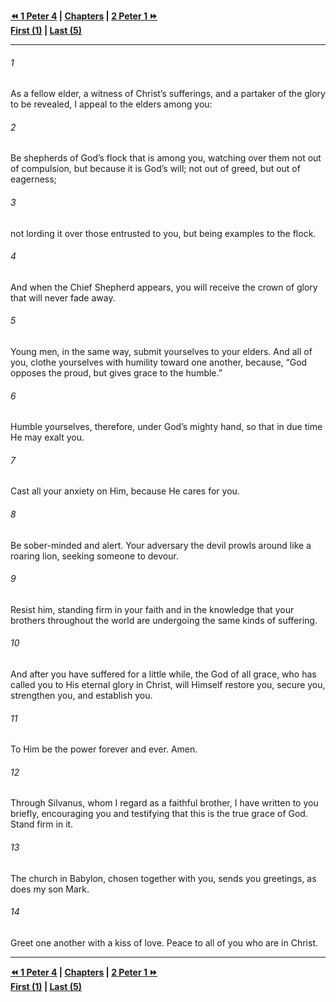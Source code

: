   
**[⏪ 1 Peter 4](./1%20Peter%204.md) | [Chapters](./_index.md) | [2 Peter 1 ⏩](../44.61%202%20Peter/2%20Peter%201.md)**  
**[First (1)](./1%20Peter%201.md) | [Last (5)](1%20Peter%205.md)**  
  
---  
  
###### 1  
As a fellow elder, a witness of Christ’s sufferings, and a partaker of the glory to be revealed, I appeal to the elders among you:  
  
###### 2  
Be shepherds of God’s flock that is among you, watching over them not out of compulsion, but because it is God’s will; not out of greed, but out of eagerness;  
  
###### 3  
not lording it over those entrusted to you, but being examples to the flock.  
  
###### 4  
And when the Chief Shepherd appears, you will receive the crown of glory that will never fade away.  
  
###### 5  
Young men, in the same way, submit yourselves to your elders. And all of you, clothe yourselves with humility toward one another, because, “God opposes the proud, but gives grace to the humble.”  
  
###### 6  
Humble yourselves, therefore, under God’s mighty hand, so that in due time He may exalt you.  
  
###### 7  
Cast all your anxiety on Him, because He cares for you.  
  
###### 8  
Be sober-minded and alert. Your adversary the devil prowls around like a roaring lion, seeking someone to devour.  
  
###### 9  
Resist him, standing firm in your faith and in the knowledge that your brothers throughout the world are undergoing the same kinds of suffering.  
  
###### 10  
And after you have suffered for a little while, the God of all grace, who has called you to His eternal glory in Christ, will Himself restore you, secure you, strengthen you, and establish you.  
  
###### 11  
To Him be the power forever and ever. Amen.  
  
###### 12  
Through Silvanus, whom I regard as a faithful brother, I have written to you briefly, encouraging you and testifying that this is the true grace of God. Stand firm in it.  
  
###### 13  
The church in Babylon, chosen together with you, sends you greetings, as does my son Mark.  
  
###### 14  
Greet one another with a kiss of love. Peace to all of you who are in Christ.  
  
  
---  
  
**[⏪ 1 Peter 4](./1%20Peter%204.md) | [Chapters](./_index.md) | [2 Peter 1 ⏩](../44.61%202%20Peter/2%20Peter%201.md)**  
**[First (1)](./1%20Peter%201.md) | [Last (5)](1%20Peter%205.md)**  
  
